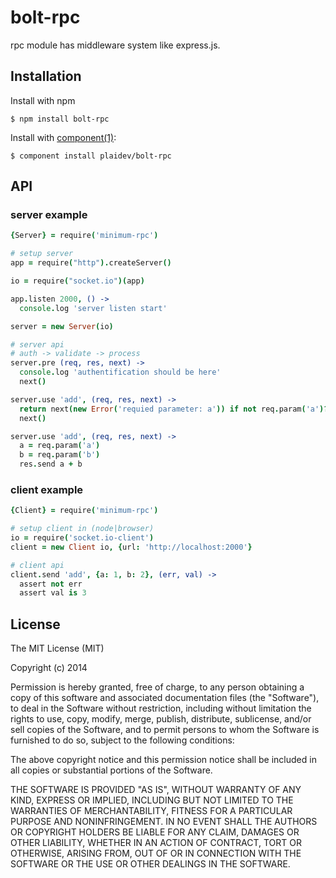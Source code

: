 # bolt-rpc

rpc module has middleware system like express.js.

## Installation

  Install with npm

    $ npm install bolt-rpc

  Install with [component(1)](http://component.io):

    $ component install plaidev/bolt-rpc

## API

### server example

```coffeescript
{Server} = require('minimum-rpc')

# setup server
app = require("http").createServer()

io = require("socket.io")(app)

app.listen 2000, () ->
  console.log 'server listen start'

server = new Server(io)

# server api
# auth -> validate -> process
server.pre (req, res, next) ->
  console.log 'authentification should be here'
  next()

server.use 'add', (req, res, next) ->
  return next(new Error('requied parameter: a')) if not req.param('a')?
  next()

server.use 'add', (req, res, next) ->
  a = req.param('a')
  b = req.param('b')
  res.send a + b

```

### client example

```coffeescript
{Client} = require('minimum-rpc')

# setup client in (node|browser)
io = require('socket.io-client')
client = new Client io, {url: 'http://localhost:2000'}

# client api
client.send 'add', {a: 1, b: 2}, (err, val) ->
  assert not err
  assert val is 3

```


## License

  The MIT License (MIT)

  Copyright (c) 2014 <copyright holders>

  Permission is hereby granted, free of charge, to any person obtaining a copy
  of this software and associated documentation files (the "Software"), to deal
  in the Software without restriction, including without limitation the rights
  to use, copy, modify, merge, publish, distribute, sublicense, and/or sell
  copies of the Software, and to permit persons to whom the Software is
  furnished to do so, subject to the following conditions:

  The above copyright notice and this permission notice shall be included in
  all copies or substantial portions of the Software.

  THE SOFTWARE IS PROVIDED "AS IS", WITHOUT WARRANTY OF ANY KIND, EXPRESS OR
  IMPLIED, INCLUDING BUT NOT LIMITED TO THE WARRANTIES OF MERCHANTABILITY,
  FITNESS FOR A PARTICULAR PURPOSE AND NONINFRINGEMENT. IN NO EVENT SHALL THE
  AUTHORS OR COPYRIGHT HOLDERS BE LIABLE FOR ANY CLAIM, DAMAGES OR OTHER
  LIABILITY, WHETHER IN AN ACTION OF CONTRACT, TORT OR OTHERWISE, ARISING FROM,
  OUT OF OR IN CONNECTION WITH THE SOFTWARE OR THE USE OR OTHER DEALINGS IN
  THE SOFTWARE.